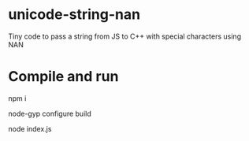 # unicode-string-nan
Tiny code to pass a string from JS to C++ with special characters using NAN

# Compile and run
npm i

node-gyp configure build

node index.js
